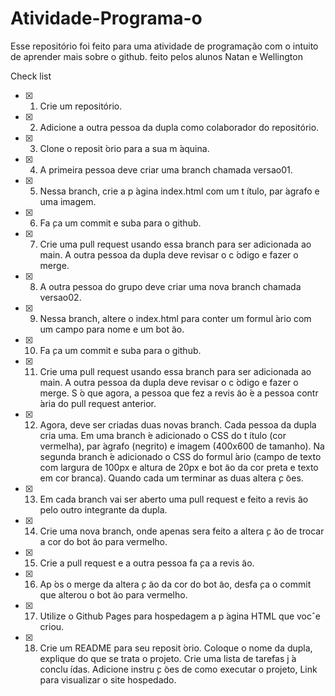 # Atividade-Programa-o
Esse repositório foi feito para uma atividade de programação com o intuito de aprender mais sobre o github.
feito pelos alunos Natan e Wellington

Check list
- [x] 1. Crie um repositório.
- [x] 2. Adicione a outra pessoa da dupla como colaborador do repositório.
- [x] 3. Clone o reposit ́orio para a sua m ́aquina.
- [x] 4. A primeira pessoa deve criar uma branch chamada versao01.
- [x] 5. Nessa branch, crie a p ́agina index.html com um t ́ıtulo, par ́agrafo e uma imagem.
- [x] 6. Fa ̧ca um commit e suba para o github.
- [x] 7. Crie uma pull request usando essa branch para ser adicionada ao main. A outra pessoa da dupla
deve revisar o c ́odigo e fazer o merge.
- [x] 8. A outra pessoa do grupo deve criar uma nova branch chamada versao02.
- [x] 9. Nessa branch, altere o index.html para conter um formul ́ario com um campo para nome e um
bot ̃ao.
- [x] 10. Fa ̧ca um commit e suba para o github.
- [x] 11. Crie uma pull request usando essa branch para ser adicionada ao main. A outra pessoa da dupla
deve revisar o c ́odigo e fazer o merge. S ́o que agora, a pessoa que fez a revis ̃ao  ́e a pessoa contr ́aria
do pull request anterior.
- [x] 12. Agora, deve ser criadas duas novas branch. Cada pessoa da dupla cria uma. Em uma branch  ́e
adicionado o CSS do t ́ıtulo (cor vermelha), par ́agrafo (negrito) e imagem (400x600 de tamanho).
Na segunda branch  ́e adicionado o CSS do formul ́ario (campo de texto com largura de 100px e
altura de 20px e bot ̃ao da cor preta e texto em cor branca). Quando cada um terminar as duas
altera ̧c ̃oes.
- [x] 13. Em cada branch vai ser aberto uma pull request e feito a revis ̃ao pelo outro integrante da dupla.
- [x] 14. Crie uma nova branch, onde apenas sera feito a altera ̧c ̃ao de trocar a cor do bot ̃ao para vermelho.
- [x] 15. Crie a pull request e a outra pessoa fa ̧ca a revis ̃ao.
- [x] 16. Ap ́os o merge da altera ̧c ̃ao da cor do bot ̃ao, desfa ̧ca o commit que alterou o bot ̃ao para vermelho.
- [x] 17. Utilize o Github Pages para hospedagem a p ́agina HTML que vocˆe criou.
- [x] 18. Crie um README para seu reposit ́orio. Coloque o nome da dupla, explique do que se trata o
projeto. Crie uma lista de tarefas j ́a conclu ́ıdas. Adicione instru ̧c ̃oes de como executar o projeto,
Link para visualizar o site hospedado.

